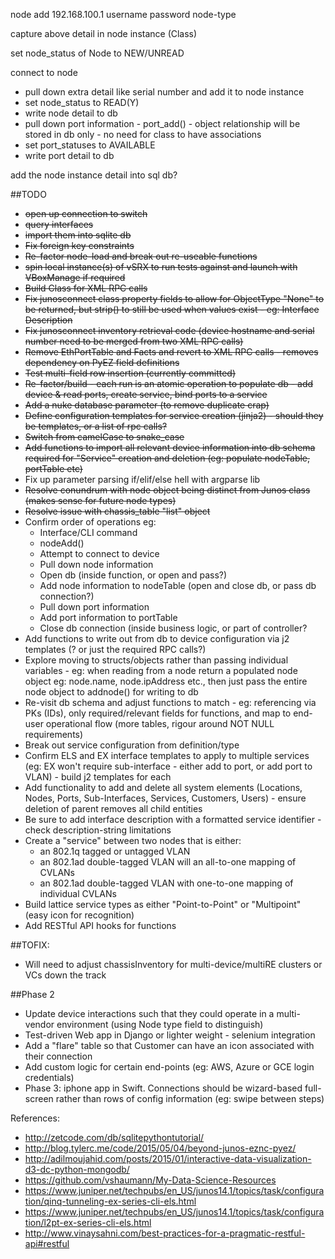 node add 192.168.100.1 username password node-type

capture above detail in node instance (Class)

set node_status of Node to NEW/UNREAD

connect to node 
- pull down extra detail like serial number and add it to node instance
- set node_status to READ(Y)
- write node detail to db
- pull down port information - port_add() - object relationship will be stored in db only - no need for class to have associations    
- set port_statuses to AVAILABLE
- write port detail to db


add the node instance detail into sql db?



##TODO

* ~~open up connection to switch~~
* ~~query interfaces~~
* ~~import them into sqlite db~~
* ~~Fix foreign key constraints~~
* ~~Re-factor node-load and break out re-useable functions~~
* ~~spin local instance(s) of vSRX to run tests against and launch with VBoxManage if required~~
* ~~Build Class for XML RPC calls~~
* ~~Fix junosconnect class property fields to allow for ObjectType "None" to be returned, but strip() to still be used when values exist - eg: Interface Description~~
* ~~Fix junosconnect inventory retrieval code (device hostname and serial number need to be merged from two XML RPC calls)~~
* ~~Remove EthPortTable and Facts and revert to XML RPC calls - removes dependency on PyEZ field definitions~~
* ~~Test multi-field row insertion (currently committed)~~
* ~~Re-factor/build - each run is an atomic operation to populate db - add device & read ports, create service, bind ports to a service~~
* ~~Add a nuke database parameter (to remove duplicate crap)~~
* ~~Define configuration templates for service creation (jinja2) - should they be templates, or a list of rpc calls?~~
* ~~Switch from camelCase to snake_case~~
* ~~Add functions to import all relevant device information into db schema required for "Service" creation and deletion (eg: populate nodeTable, portTable etc)~~
* Fix up parameter parsing if/elif/else hell with argparse lib
* ~~Resolve conundrum with node object being distinct from Junos class (makes sense for future node types)~~
* ~~Resolve issue with chassis_table "list" object~~
* Confirm order of operations eg: 
    * Interface/CLI command
    * nodeAdd()
    * Attempt to connect to device
    * Pull down node information
    * Open db (inside function, or open and pass?)
    * Add node information to nodeTable (open and close db, or pass db connection?)
    * Pull down port information
    * Add port information to portTable
    * Close db connection (inside business logic, or part of controller?
* Add functions to write out from db to device configuration via j2 templates (? or just the required RPC calls?)
* Explore moving to structs/objects rather than passing individual variables - eg: when reading from a node return a populated node object eg: node.name, node.ipAddress etc., then just pass the entire node object to addnode() for writing to db
* Re-visit db schema and adjust functions to match - eg: referencing via PKs (IDs), only required/relevant fields for functions, and map to end-user operational flow (more tables, rigour around NOT NULL requirements)
* Break out service configuration from definition/type
* Confirm ELS and EX interface templates to apply to multiple services (eg: EX won't require sub-interface - either add to port, or add port to VLAN) - build j2 templates for each
* Add functionality to add and delete all system elements (Locations, Nodes, Ports, Sub-Interfaces, Services, Customers, Users) - ensure deletion of parent removes all child entities
* Be sure to add interface description with a formatted service identifier - check description-string limitations
* Create a "service" between two nodes that is either:
	* an 802.1q tagged or untagged VLAN
	* an 802.1ad double-tagged VLAN will an all-to-one mapping of CVLANs
	* an 802.1ad double-tagged VLAN with one-to-one mapping of individual CVLANs
* Build lattice service types as either "Point-to-Point" or "Multipoint" (easy icon for recognition)
* Add RESTful API hooks for functions

##TOFIX:
* Will need to adjust chassisInventory for multi-device/multiRE clusters or VCs down the track

##Phase 2 
* Update device interactions such that they could operate in a multi-vendor environment (using Node type field to distinguish)
* Test-driven Web app in Django or lighter weight - selenium integration
* Add a "flare" table so that Customer can have an icon associated with their connection
* Add custom logic for certain end-points (eg: AWS, Azure or GCE login credentials)
* Phase 3: iphone app in Swift.  Connections should be wizard-based full-screen rather than rows of config information (eg: swipe between steps)

References:

* http://zetcode.com/db/sqlitepythontutorial/
* http://blog.tylerc.me/code/2015/05/04/beyond-junos-eznc-pyez/
* http://adilmoujahid.com/posts/2015/01/interactive-data-visualization-d3-dc-python-mongodb/
* https://github.com/vshaumann/My-Data-Science-Resources
* https://www.juniper.net/techpubs/en_US/junos14.1/topics/task/configuration/qinq-tunneling-ex-series-cli-els.html
* https://www.juniper.net/techpubs/en_US/junos14.1/topics/task/configuration/l2pt-ex-series-cli-els.html
* http://www.vinaysahni.com/best-practices-for-a-pragmatic-restful-api#restful